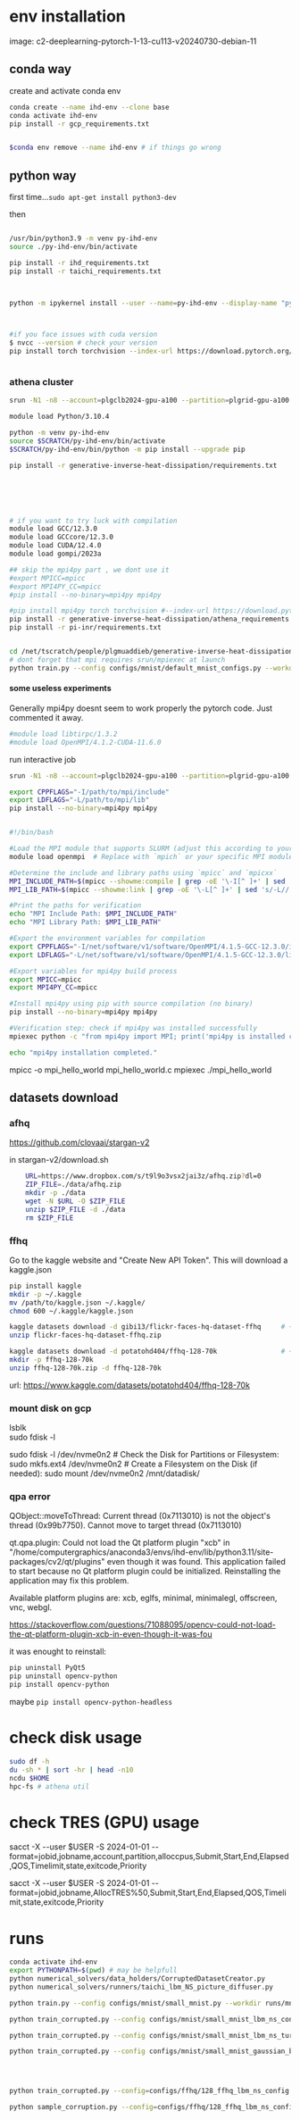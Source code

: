 
# env installation

image:
c2-deeplearning-pytorch-1-13-cu113-v20240730-debian-11

## conda way

create and activate conda env

```.sh
conda create --name ihd-env --clone base
conda activate ihd-env
pip install -r gcp_requirements.txt


$conda env remove --name ihd-env # if things go wrong
```

## python way

first time...`sudo apt-get install python3-dev`

then

```.sh

/usr/bin/python3.9 -m venv py-ihd-env
source ./py-ihd-env/bin/activate

pip install -r ihd_requirements.txt
pip install -r taichi_requirements.txt



python -m ipykernel install --user --name=py-ihd-env --display-name "py-ihd-env"



#if you face issues with cuda version
$ nvcc --version # check your version
pip install torch torchvision --index-url https://download.pytorch.org/whl/cu113 # and install the right one



```

### athena cluster

```.sh
srun -N1 -n8 --account=plgclb2024-gpu-a100 --partition=plgrid-gpu-a100 --gres=gpu:1 --time=08:00:00 --pty /bin/bash -l

module load Python/3.10.4

python -m venv py-ihd-env
source $SCRATCH/py-ihd-env/bin/activate
$SCRATCH/py-ihd-env/bin/python -m pip install --upgrade pip

pip install -r generative-inverse-heat-dissipation/requirements.txt






# if you want to try luck with compilation
module load GCC/12.3.0
module load GCCcore/12.3.0
module load CUDA/12.4.0
module load gompi/2023a

## skip the mpi4py part , we dont use it
#export MPICC=mpicc
#export MPI4PY_CC=mpicc
#pip install --no-binary=mpi4py mpi4py

#pip install mpi4py torch torchvision #--index-url https://download.pytorch.org/whl/cu124 # 116
pip install -r generative-inverse-heat-dissipation/athena_requirements.txt
pip install -r pi-inr/requirements.txt


cd /net/tscratch/people/plgmuaddieb/generative-inverse-heat-dissipation
# dont forget that mpi requires srun/mpiexec at launch
python train.py --config configs/mnist/default_mnist_configs.py --workdir runs/mnist/default
```

#### some useless experiments

Generally mpi4py doesnt seem to work properly the pytorch code.
Just commented it away.

```.bash
#module load libtirpc/1.3.2
#module load OpenMPI/4.1.2-CUDA-11.6.0
```

run interactive job

```.bash
srun -N1 -n8 --account=plgclb2024-gpu-a100 --partition=plgrid-gpu-a100 --gres=gpu:1 --time=08:00:00 --pty /bin/bash -l
```

```.bash
export CPPFLAGS="-I/path/to/mpi/include"
export LDFLAGS="-L/path/to/mpi/lib"
pip install --no-binary=mpi4py mpi4py


#!/bin/bash

#Load the MPI module that supports SLURM (adjust this according to your environment)
module load openmpi  # Replace with `mpich` or your specific MPI module if needed

#Determine the include and library paths using `mpicc` and `mpicxx`
MPI_INCLUDE_PATH=$(mpicc --showme:compile | grep -oE '\-I[^ ]+' | sed 's/-I//')
MPI_LIB_PATH=$(mpicc --showme:link | grep -oE '\-L[^ ]+' | sed 's/-L//')

#Print the paths for verification
echo "MPI Include Path: $MPI_INCLUDE_PATH"
echo "MPI Library Path: $MPI_LIB_PATH"

#Export the environment variables for compilation 
export CPPFLAGS="-I/net/software/v1/software/OpenMPI/4.1.5-GCC-12.3.0/include"
export LDFLAGS="-L/net/software/v1/software/OpenMPI/4.1.5-GCC-12.3.0/lib -L/net/software/v1/software/hwloc/2.9.1-GCCcore-12.3.0/lib -L/net/software/v1/software/libevent/2.1.12-GCCcore-12.3.0/lib -Wl,-rpath -Wl,/net/software/v1/software/OpenMPI/4.1.5-GCC-12.3.0/lib -Wl,-rpath -Wl,/net/software/v1/software/hwloc/2.9.1-GCCcore-12.3.0/lib -Wl,-rpath -Wl,/net/software/v1/software/libevent/2.1.12-GCCcore-12.3.0/lib -Wl,--enable-new-dtags -lmpi"

#Export variables for mpi4py build process
export MPICC=mpicc
export MPI4PY_CC=mpicc

#Install mpi4py using pip with source compilation (no binary)
pip install --no-binary=mpi4py mpi4py

#Verification step: check if mpi4py was installed successfully
mpiexec python -c "from mpi4py import MPI; print('mpi4py is installed correctly.')" || echo "Installation failed."

echo "mpi4py installation completed."
```

mpicc -o mpi_hello_world mpi_hello_world.c
mpiexec ./mpi_hello_world

## datasets download

### afhq

https://github.com/clovaai/stargan-v2

in stargan-v2/download.sh

```.sh
    URL=https://www.dropbox.com/s/t9l9o3vsx2jai3z/afhq.zip?dl=0
    ZIP_FILE=./data/afhq.zip
    mkdir -p ./data
    wget -N $URL -O $ZIP_FILE
    unzip $ZIP_FILE -d ./data
    rm $ZIP_FILE
```

### ffhq

Go to the kaggle website and "Create New API Token". This will download a kaggle.json

```.sh
pip install kaggle
mkdir -p ~/.kaggle
mv /path/to/kaggle.json ~/.kaggle/
chmod 600 ~/.kaggle/kaggle.json

kaggle datasets download -d gibi13/flickr-faces-hq-dataset-ffhq     # ~80GB
unzip flickr-faces-hq-dataset-ffhq.zip

kaggle datasets download -d potatohd404/ffhq-128-70k                # ~2GB
mkdir -p ffhq-128-70k
unzip ffhq-128-70k.zip -d ffhq-128-70k
```

url:
<https://www.kaggle.com/datasets/potatohd404/ffhq-128-70k>

### mount disk on gcp

lsblk  
sudo fdisk -l

sudo fdisk -l /dev/nvme0n2 # Check the Disk for Partitions or Filesystem:
sudo mkfs.ext4 /dev/nvme0n2 # Create a Filesystem on the Disk (if needed):
sudo mount /dev/nvme0n2 /mnt/datadisk/

### qpa error

QObject::moveToThread: Current thread (0x7113010) is not the object's thread (0x99b7750).
Cannot move to target thread (0x7113010)

qt.qpa.plugin: Could not load the Qt platform plugin "xcb" in "/home/computergraphics/anaconda3/envs/ihd-env/lib/python3.11/site-packages/cv2/qt/plugins" even though it was found.
This application failed to start because no Qt platform plugin could be initialized. Reinstalling the application may fix this problem.

Available platform plugins are: xcb, eglfs, minimal, minimalegl, offscreen, vnc, webgl.

<https://stackoverflow.com/questions/71088095/opencv-could-not-load-the-qt-platform-plugin-xcb-in-even-though-it-was-fou>

it was enought to reinstall:

```.sh
pip uninstall PyQt5
pip uninstall opencv-python
pip install opencv-python
```

maybe `pip install opencv-python-headless`

# check disk usage

```.sh
sudo df -h
du -sh * | sort -hr | head -n10
ncdu $HOME
hpc-fs # athena util
```

# check TRES (GPU) usage

sacct -X --user $USER -S 2024-01-01 --format=jobid,jobname,account,partition,alloccpus,Submit,Start,End,Elapsed,QOS,Timelimit,state,exitcode,Priority 

sacct -X --user $USER -S 2024-01-01 --format=jobid,jobname,AllocTRES%50,Submit,Start,End,Elapsed,QOS,Timelimit,state,exitcode,Priority 


# runs

```.sh
conda activate ihd-env
export PYTHONPATH=$(pwd) # may be helpfull
python numerical_solvers/data_holders/CorruptedDatasetCreator.py
python numerical_solvers/runners/taichi_lbm_NS_picture_diffuser.py

python train.py --config configs/mnist/small_mnist.py --workdir runs/mnist/small_mnist

python train_corrupted.py --config configs/mnist/small_mnist_lbm_ns_config.py  --workdir runs/mnist/small_lbm_mnist  

python train_corrupted.py --config configs/mnist/small_mnist_lbm_ns_turb_config.py --workdir runs/mnist/small_lbm_turb_mnist

python train_corrupted.py --config configs/mnist/small_mnist_gaussian_blurring_config.py --workdir runs/mnist/small_gaussian_blurr_mnist




python train_corrupted.py --config=configs/ffhq/128_ffhq_lbm_ns_config.py

python sample_corruption.py --config=configs/ffhq/128_ffhq_lbm_ns_config.py
```
